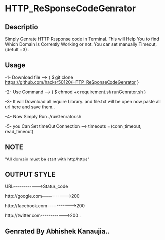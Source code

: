 # HTTP_ReSponseCodeGenrator

## Descriptio
Simply Genrate HTTP Response code in Terminal.
This will Help You to find Which Domain Is Corrently Working or not.
You can set manually Timeout,(defult =3) .


## Usage

-1- Download file --> { $ git clone https://github.com/hacker50120/HTTP_ReSponseCodeGenrator }

-2- Use Command --> { $ chmod +x requirement.sh runGenrator.sh }

-3- It will Download all require Library. and file.txt will be open now paste all url here and save them..

-4- Now Simply Run ./runGenrator.sh

-5- you Can Set timeOut Connection --> timeouts = (conn_timeout, read_timeout)


## NOTE 

"All domain must be start with http/https"



## OUTPUT STYLE

URL------------>Status_code

http://google.com------------>200

http://facebook.com------------>200

http://twitter.com------------>200 .



## Genrated By Abhishek Kanaujia..
